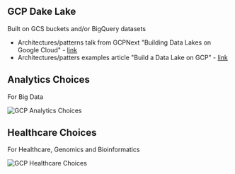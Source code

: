 ## GCP Dake Lake

Built on GCS buckets and/or BigQuery datasets

- Architectures/patterns talk from GCPNext "Building Data Lakes on Google Cloud" - [link](https://www.youtube.com/watch?v=R2NbRxRvsHI)
- Architectures/patters examples article "Build a Data Lake on GCP" - [link](https://cloud.google.com/solutions/build-a-data-lake-on-gcp)

## Analytics Choices

For Big Data

![GCP Analytics Choices](https://github.com/lynnlangit/gcp-essentials/blob/master/7_sample_data/images/analytics-choices.png)

## Healthcare Choices

For Healthcare, Genomics and Bioinformatics

![GCP Healthcare Choices](https://github.com/lynnlangit/gcp-essentials/blob/master/7_sample_data/images/healthcare-choices.png)

